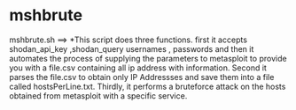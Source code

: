 # mshbrute
mshbrute.sh ==> *This script does three functions. first it accepts shodan_api_key ,shodan_query usernames , passwords and then it automates the process of supplying the parameters to metasploit to provide you with a file.csv containing all ip address with information. Second it parses the file.csv to obtain only IP Addressses and save them into a file called hostsPerLine.txt. Thirdly, it performs a bruteforce attack on the hosts obtained from metasploit with a specific service.



